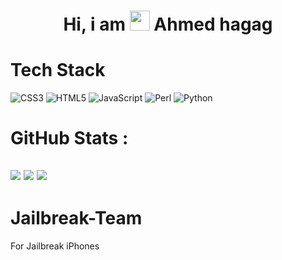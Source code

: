 <div align="center"><h1> Hi, i am <img src="https://raw.githubusercontent.com/TheDudeThatCode/TheDudeThatCode/master/Assets/Hi.gif" width="32px"/> Ahmed hagag </h1> </div>


# Tech Stack 
![CSS3](https://img.shields.io/badge/css3-%231572B6.svg?style=for-the-badge&logo=css3&logoColor=white) 
![HTML5](https://img.shields.io/badge/html5-%23E34F26.svg?style=for-the-badge&logo=html5&logoColor=white) 
![JavaScript](https://img.shields.io/badge/javascript-%23323330.svg?style=for-the-badge&logo=javascript&logoColor=%23F7DF1E) 
![Perl](https://img.shields.io/badge/perl-%2339457E.svg?style=for-the-badge&logo=perl&logoColor=white) 
![Python](https://img.shields.io/badge/python-3670A0?style=for-the-badge&logo=python&logoColor=ffdd54) 

# GitHub Stats : 
![](https://github-readme-stats.vercel.app/api?username=I7ego&hide_border=false&include_all_commits=false&count_private=false)
![](https://github-readme-streak-stats.herokuapp.com/?user=I7ego&hide_border=false)
![](https://github-readme-stats.vercel.app/api/top-langs/?username=I7ego&hide_border=false&include_all_commits=false&count_private=false&layout=compact)
---
# Jailbreak-Team
For Jailbreak iPhones
